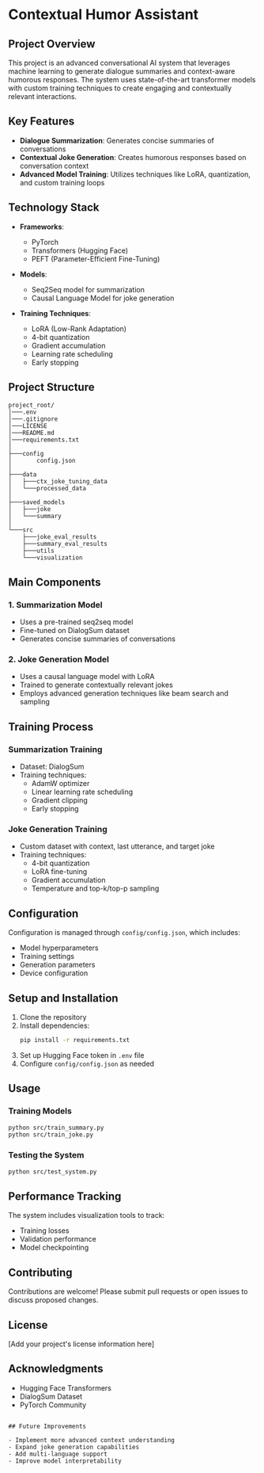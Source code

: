# Contextual Humor Assistant

## Project Overview

This project is an advanced conversational AI system that leverages machine learning to generate dialogue summaries and context-aware humorous responses. The system uses state-of-the-art transformer models with custom training techniques to create engaging and contextually relevant interactions.

## Key Features

- **Dialogue Summarization**: Generates concise summaries of conversations
- **Contextual Joke Generation**: Creates humorous responses based on conversation context
- **Advanced Model Training**: Utilizes techniques like LoRA, quantization, and custom training loops

## Technology Stack

- **Frameworks**: 
  - PyTorch
  - Transformers (Hugging Face)
  - PEFT (Parameter-Efficient Fine-Tuning)

- **Models**:
  - Seq2Seq model for summarization
  - Causal Language Model for joke generation

- **Training Techniques**:
  - LoRA (Low-Rank Adaptation)
  - 4-bit quantization
  - Gradient accumulation
  - Learning rate scheduling
  - Early stopping

## Project Structure

```
project_root/
│───.env
│───.gitignore
│───LICENSE
│───README.md
│───requirements.txt
│
├───config
│       config.json
│
├───data
│   ├───ctx_joke_tuning_data
│   └───processed_data
│
├───saved_models
│   ├───joke
│   └───summary
│
└───src
    ├───joke_eval_results
    ├───summary_eval_results
    ├───utils
    └───visualization
```

## Main Components

### 1. Summarization Model
- Uses a pre-trained seq2seq model
- Fine-tuned on DialogSum dataset
- Generates concise summaries of conversations

### 2. Joke Generation Model
- Uses a causal language model with LoRA
- Trained to generate contextually relevant jokes
- Employs advanced generation techniques like beam search and sampling

## Training Process

### Summarization Training
- Dataset: DialogSum
- Training techniques:
  - AdamW optimizer
  - Linear learning rate scheduling
  - Gradient clipping
  - Early stopping

### Joke Generation Training
- Custom dataset with context, last utterance, and target joke
- Training techniques:
  - 4-bit quantization
  - LoRA fine-tuning
  - Gradient accumulation
  - Temperature and top-k/top-p sampling

## Configuration

Configuration is managed through `config/config.json`, which includes:
- Model hyperparameters
- Training settings
- Generation parameters
- Device configuration

## Setup and Installation

1. Clone the repository
2. Install dependencies:
   ```bash
   pip install -r requirements.txt
   ```
3. Set up Hugging Face token in `.env` file
4. Configure `config/config.json` as needed

## Usage

### Training Models
```bash
python src/train_summary.py
python src/train_joke.py
```

### Testing the System
```bash
python src/test_system.py
```

## Performance Tracking

The system includes visualization tools to track:
- Training losses
- Validation performance
- Model checkpointing

## Contributing

Contributions are welcome! Please submit pull requests or open issues to discuss proposed changes.

## License

[Add your project's license information here]

## Acknowledgments

- Hugging Face Transformers
- DialogSum Dataset
- PyTorch Community
```

## Future Improvements

- Implement more advanced context understanding
- Expand joke generation capabilities
- Add multi-language support
- Improve model interpretability

